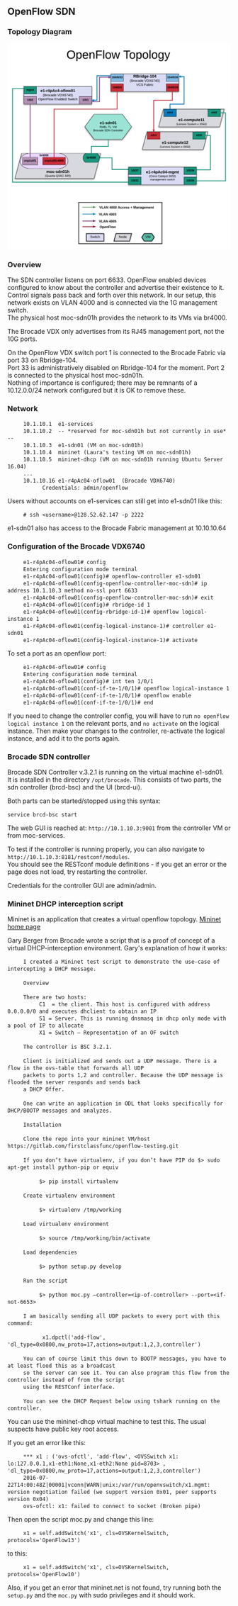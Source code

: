 ## OpenFlow SDN

### Topology Diagram
![](../_static/img/openflow_topology_color.png)

### Overview
The SDN controller listens on port 6633.  OpenFlow enabled devices configured to know about the controller and 
advertise their existence to it.  Control signals pass back and forth over this network. 
In our setup, this network exists on VLAN 4000 and is connected via the 1G management switch.  
The physical host moc-sdn01h provides the network to its VMs via br4000.

The Brocade VDX only advertises from its RJ45 management port, not the 10G ports.

On the OpenFlow VDX switch port 1 is connected to the Brocade Fabric via port 33 on Rbridge-104.  
Port 33 is administratively disabled on Rbridge-104 for the moment.  Port 2 is connected to the physical host moc-sdn01h.  
Nothing of importance is configured; there may be remnants of a 10.12.0.0/24 network configured but it is OK to remove these.

### Network
```shell
     10.1.10.1  e1-services
     10.1.10.2  -- *reserved for moc-sdn01h but not currently in use* --
     10.1.10.3  e1-sdn01 (VM on moc-sdn01h)
     10.1.10.4  mininet (Laura's testing VM on moc-sdn01h)
     10.1.10.5  mininet-dhcp (VM on moc-sdn01h running Ubuntu Server 16.04)
     ...
     10.1.10.16 e1-r4pAc04-oflow01  (Brocade VDX6740)
           Credentials: admin/openflow
```
Users without accounts on e1-services can still get into e1-sdn01 like this:
```shell
     # ssh <username>@128.52.62.147 -p 2222
```     
e1-sdn01 also has access to the Brocade Fabric management at 10.10.10.64

### Configuration of the Brocade VDX6740
```shell
     e1-r4pAc04-oflow01# config
     Entering configuration mode terminal
     e1-r4pAc04-oflow01(config)# openflow-controller e1-sdn01   
     e1-r4pAc04-oflow01(config-openflow-controller-moc-sdn)# ip address 10.1.10.3 method no-ssl port 6633
     e1-r4pAc04-oflow01(config-openflow-controller-moc-sdn)# exit
     e1-r4pAc04-oflow01(config)# rbridge-id 1
     e1-r4pAc04-oflow01(config-rbridge-id-1)# openflow logical-instance 1
     e1-r4pAc04-oflow01(config-logical-instance-1)# controller e1-sdn01
     e1-r4pAc04-oflow01(config-logical-instance-1)# activate
```
To set a port as an openflow port:
```shell
     e1-r4pAc04-oflow01# config
     Entering configuration mode terminal
     e1-r4pAc04-oflow01(config)# int ten 1/0/1
     e1-r4pAc04-oflow01(conf-if-te-1/0/1)# openflow logical-instance 1
     e1-r4pAc04-oflow01(conf-if-te-1/0/1)# openflow enable
     e1-r4pAc04-oflow01(conf-if-te-1/0/1)# end
```

If you need to change the controller config, you will have to run `no openflow logical instance 1` 
on the relevant ports, and `no activate` on the logical instance.  Then make your changes to the controller, 
re-activate the logical instance, and add it to the ports again.  

### Brocade SDN controller
Brocade SDN Controller v.3.2.1 is running on the virtual machine e1-sdn01.  
It is installed in the directory `/opt/brocade`.  This consists of two parts, 
the sdn controller (brcd-bsc) and the UI (brcd-ui).

Both parts can be started/stopped using this syntax: 
```shell
service brcd-bsc start
```
The web GUI is reached at: `http://10.1.10.3:9001` from the controller VM or from moc-services.

To test if the controller is running properly, you can also navigate to `http://10.1.10.3:8181/restconf/modules`.  
You should see the RESTconf module definitions - if you get an error or the page does not load, 
try restarting the controller.

Credentials for the controller GUI are admin/admin.

### Mininet DHCP interception script
Mininet is an application that creates a virtual openflow topology. [Mininet home page](http://mininet.org/)

Gary Berger from Brocade wrote a script that is a proof of concept of a virtual DHCP-interception environment.
Gary's explanation of how it works:
```shell
     I created a Mininet test script to demonstrate the use-case of intercepting a DHCP message.
     
     Overview
    
     There are two hosts:
          C1  = the client. This host is configured with address 0.0.0.0/0 and executes dhclient to obtain an IP
          S1 = Server. This is running dnsmasq in dhcp only mode with a pool of IP to allocate
          X1 = Switch – Representation of an OF switch
    
     The controller is BSC 3.2.1.

     Client is initialized and sends out a UDP message. There is a flow in the ovs-table that forwards all UDP   
     packets to ports 1,2 and controller. Because the UDP message is flooded the server responds and sends back 
     a DHCP Offer.
     
     One can write an application in ODL that looks specifically for DHCP/BOOTP messages and analyzes.

     Installation

     Clone the repo into your mininet VM/host https://gitlab.com/firstclassfunc/openflow-testing.git
   
     If you don’t have virtualenv, if you don’t have PIP do $> sudo apt-get install python-pip or equiv

          $> pip install virtualenv

     Create virtualenv environment
     
          $> virtualenv /tmp/working

     Load virtualenv environment

          $> source /tmp/working/bin/activate

     Load dependencies 

          $> python setup.py develop

     Run the script

          $> python moc.py –controller=<ip-of-controller> --port=<if-not-6653>

     I am basically sending all UDP packets to every port with this command:
 
           x1.dpctl('add-flow',  'dl_type=0x0800,nw_proto=17,actions=output:1,2,3,controller')

     You can of course limit this down to BOOTP messages, you have to at least flood this as a broadcast
     so the server can see it. You can also program this flow from the controller instead of from the script 
     using the RESTConf interface.

     You can see the DHCP Request below using tshark running on the controller.
```
You can use the mininet-dhcp virtual machine to test this.  The usual suspects have public key root access.

If you get an error like this:   
```shell
     *** x1 : ('ovs-ofctl', 'add-flow', <OVSSwitch x1: lo:127.0.0.1,x1-eth1:None,x1-eth2:None pid=8703> , 'dl_type=0x0800,nw_proto=17,actions=output:1,2,3,controller')
     2016-07-22T14:00:48Z|00001|vconn|WARN|unix:/var/run/openvswitch/x1.mgmt: version negotiation failed (we support version 0x01, peer supports version 0x04)
     ovs-ofctl: x1: failed to connect to socket (Broken pipe)
```
Then open the script moc.py and change this line:
```shell  
     x1 = self.addSwitch('x1', cls=OVSKernelSwitch, protocols='OpenFlow13')
```     
to this:
```shell
     x1 = self.addSwitch('x1', cls=OVSKernelSwitch, protocols='OpenFlow10')
```
Also, if you get an error that mininet.net is not found, try running both the `setup.py` and 
the `moc.py` with sudo privileges and it should work.

